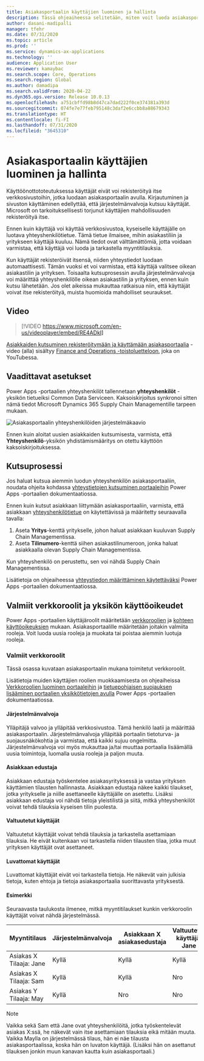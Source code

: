 ```yaml
---
title: Asiakasportaalin käyttäjien luominen ja hallinta
description: Tässä ohjeaiheessa selitetään, miten voit luoda asiakasportaalin käyttäjätilejä ja määrittää niiden käyttöoikeuksia.
author: dasani-madipalli
manager: tfehr
ms.date: 07/31/2020
ms.topic: article
ms.prod: ''
ms.service: dynamics-ax-applications
ms.technology: ''
audience: Application User
ms.reviewer: kamaybac
ms.search.scope: Core, Operations
ms.search.region: Global
ms.author: damadipa
ms.search.validFrom: 2020-04-22
ms.dyn365.ops.version: Release 10.0.13
ms.openlocfilehash: a751cbffd98b8d47ca7dad222f0ce374381a393d
ms.sourcegitcommit: 074fe7e77feb795148c3daf2e6ccbb8a88679343
ms.translationtype: HT
ms.contentlocale: fi-FI
ms.lasthandoff: 07/31/2020
ms.locfileid: "3645310"
---
```

# <a name="create-and-manage-customer-portal-users"></a>Asiakasportaalin käyttäjien luominen ja hallinta

Käyttöönottototeutuksessa käyttäjät eivät voi rekisteröityä itse verkkosivustoihin, jotka luodaan asiakasportaalin avulla. Kirjautuminen ja sivuston käyttäminen edellyttää, että järjestelmänvalvoja kutsuu käyttäjät. Microsoft on tarkoituksellisesti torjunut käyttäjien mahdollisuuden rekisteröityä itse.

Ennen kuin käyttäjä voi käyttää verkkosivustoa, kyseiselle käyttäjälle on luotava yhteyshenkilötietue. Tämä tietue ilmaisee, mihin asiakastiliin ja yritykseen käyttäjä kuuluu. Nämä tiedot ovat välttämättömiä, jotta voidaan varmistaa, että käyttäjä voi luoda ja tarkastella myyntitilauksia.

Kun käyttäjät rekisteröivät itsensä, niiden yhteystiedot luodaan automaattisesti. Tämän vuoksi et voi varmistaa, että käyttäjä valitsee oikean asiakastilin ja yrityksen. Toisaalta kutsuprosessin avulla järjestelmänvalvoja voi määrittää yhteyshenkilölle oikean asiakastilin ja yrityksen, ennen kuin kutsu lähetetään. Jos olet aikeissa mukauttaa ratkaisua niin, että käyttäjät voivat itse rekisteröityä, muista huomioida mahdolliset seuraukset.

## <a name="video"></a>Video
> [!VIDEO https://www.microsoft.com/en-us/videoplayer/embed/RE4ADkI]

[Asiakkaiden kutsuminen rekisteröitymään ja käyttämään asiakasportaalia](https://youtu.be/drGUYHX9QIQ) -video (alla) sisältyy [Finance and Operations -toistoluetteloon](https://www.youtube.com/playlist?list=PLcakwueIHoT_SYfIaPGoOhloFoCXiUSyW), joka on YouTubessa.

## <a name="prerequisite-setup"></a>Vaadittavat asetukset

Power Apps -portaalien yhteyshenkilöt tallennetaan **yhteyshenkilöt** -yksikön tietueiksi Common Data Serviceen. Kaksoiskirjoitus synkronoi sitten nämä tiedot Microsoft Dynamics 365 Supply Chain Managementille tarpeen mukaan.

![Asiakasportaalin yhteyshenkilöiden järjestelmäkaavio](media/customer-portal-contacts.png "Asiakasportaalin yhteyshenkilöiden järjestelmäkaavio")

Ennen kuin aloitat uusien asiakkaiden kutsumisesta, varmista, että **Yhteyshenkilö**-yksikön yhdistämismääritys on otettu käyttöön kaksoiskirjoituksessa.

## <a name="the-invitation-process"></a>Kutsuprosessi

Jos haluat kutsua aiemmin luodun yhteyshenkilön asiakasportaaliin, noudata ohjeita kohdassa [yhteystietojen kutsuminen portaaleihin](https://docs.microsoft.com/powerapps/maker/portals/configure/invite-contacts) Power Apps -portaalien dokumentaatiossa.

Ennen kuin kutsut asiakkaan liittymään asiakasportaaliin, varmista, että asiakkaan [yhteyshenkilötietue](https://docs.microsoft.com/powerapps/maker/portals/configure/configure-contacts) on käytettävissä ja määritetty seuraavalla tavalla:

1. Aseta **Yritys**-kenttä yritykselle, johon haluat asiakkaan kuuluvan Supply Chain Managementissa.
2. Aseta **Tilinumero**-kenttä siihen asiakastilinumeroon, jonka haluat asiakkaalla olevan Supply Chain Managementissa.

Kun yhteyshenkilö on perustettu, sen voi nähdä Supply Chain Managementissa.

Lisätietoja on ohjeaiheessa [yhteystiedon määrittäminen käytettäväksi](https://docs.microsoft.com/powerapps/maker/portals/configure/configure-contacts) Power Apps -portaalien dokumentaatiossa.

## <a name="out-of-box-web-roles-and-entity-permissions"></a>Valmiit verkkoroolit ja yksikön käyttöoikeudet

Power Apps -portaalien käyttäjäroolit määritetään [verkkoroolien](https://docs.microsoft.com/powerapps/maker/portals/configure/create-web-roles) ja [kohteen käyttöoikeuksien](https://docs.microsoft.com/powerapps/maker/portals/configure/assign-entity-permissions) mukaan. Asiakasportaalille määritetään joitakin valmiita rooleja. Voit luoda uusia rooleja ja muokata tai poistaa aiemmin luotuja rooleja.

### <a name="out-of-box-web-roles"></a>Valmiit verkkoroolit

Tässä osassa kuvataan asiakasportaalin mukana toimitetut verkkoroolit.

Lisätietoja muiden käyttäjien roolien muokkaamisesta on ohjeaiheissa [Verkkoroolien luominen portaaleihin](https://docs.microsoft.com/powerapps/maker/portals/configure/create-web-roles) ja [tietuepohjaisen suojauksen lisääminen portaalien yksikkötietojen avulla](https://docs.microsoft.com/powerapps/maker/portals/configure/assign-entity-permissions) Power Apps -portaalien dokumentaatiossa.

#### <a name="administrator"></a>Järjestelmänvalvoja

Ylläpitäjä valvoo ja ylläpitää verkkosivustoa. Tämä henkilö laatii ja määrittää asiakasportaalin. Järjestelmänvalvoja ylläpitää portaalin tietoturva- ja suojausnäkökohtia ja varmistaa, että kaikki sujuu ongelmitta. Järjestelmänvalvoja voi myös mukauttaa ja/tai muuttaa portaalia lisäämällä uusia toimintoja, luomalla uusia rooleja ja paljon muuta.

#### <a name="customer-representative"></a>Asiakkaan edustaja

Asiakkaan edustaja työskentelee asiakasyrityksessä ja vastaa yrityksen käyttämien tilausten hallinnasta. Asiakkaan edustaja näkee kaikki tilaukset, jotka yritykselle ja niille asettaneelle käyttäjälle on asetettu. Lisäksi asiakkaan edustaja voi nähdä tietoja yleistilistä ja siitä, mitkä yhteyshenkilöt voivat tehdä tilauksia kyseisen tilin puolesta.

#### <a name="authorized-users"></a>Valtuutetut käyttäjät

Valtuutetut käyttäjät voivat tehdä tilauksia ja tarkastella asettamiaan tilauksia. He eivät kuitenkaan voi tarkastella niiden tilausten tilaa, jotka muut yrityksen käyttäjät ovat asettaneet.

#### <a name="unauthorized-users"></a>Luvattomat käyttäjät

Luvattomat käyttäjät eivät voi tarkastella tietoja. He näkevät vain julkisia tietoja, kuten ehtoja ja tietoja asiakasportaalia suorittavasta yrityksestä.

#### <a name="example"></a>Esimerkki

Seuraavasta taulukosta ilmenee, mitkä myyntitilaukset kunkin verkkoroolin käyttäjät voivat nähdä järjestelmässä.

| Myyntitilaus | Järjestelmänvalvoja | Asiakkaan&nbsp;X asiakasedustaja | Valtuutettu käyttäjä: Jane | Valtuutettu käyttäjä: Sam | Luvattomat käyttäjät: May |
|---|---|---|---|---|---|
| Asiakas&nbsp;X Tilaaja:&nbsp;Jane | Kyllä | Kyllä | Kyllä | Nro | Nro |
| Asiakas&nbsp;X Tilaaja:&nbsp;Sam | Kyllä | Kyllä | Nro | Kyllä | Nro |
| Asiakas&nbsp;Y Tilaaja:&nbsp;May | Kyllä | Nro | Nro | Nro | Nro |

> [!NOTE]
> Vaikka sekä Sam että Jane ovat yhteyshenkilöitä, jotka työskentelevät asiakas X:ssä, he näkevät vain itse asettamiaan tilauksia eikä mitään muuta. Vaikka Maylla on järjestelmässä tilaus, hän ei näe tilausta asiakasportaalissa, koska hän on luvaton käyttäjä. (Lisäksi hän on asettanut tilauksen jonkin muun kanavan kautta kuin asiakasportaali.)
